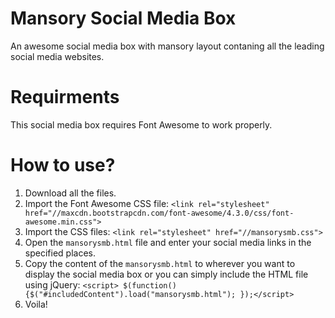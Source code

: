 # Mansory Social Media Box
An awesome social media box with mansory layout contaning all the leading social media websites.

# Requirments
This social media box requires Font Awesome to work properly.

# How to use?
1. Download all the files.
2. Import the Font Awesome CSS file:
  `<link rel="stylesheet" href="//maxcdn.bootstrapcdn.com/font-awesome/4.3.0/css/font-awesome.min.css">`
3. Import the CSS files:
  `<link rel="stylesheet" href="//mansorysmb.css">`
4. Open the `mansorysmb.html` file and enter your social media links in the specified places.
5. Copy the content of the `mansorysmb.html` to wherever you want to display the social media box or you can simply include the HTML file using jQuery:
  `<script> $(function(){$("#includedContent").load("mansorysmb.html"); });</script>`
6. Voila!

